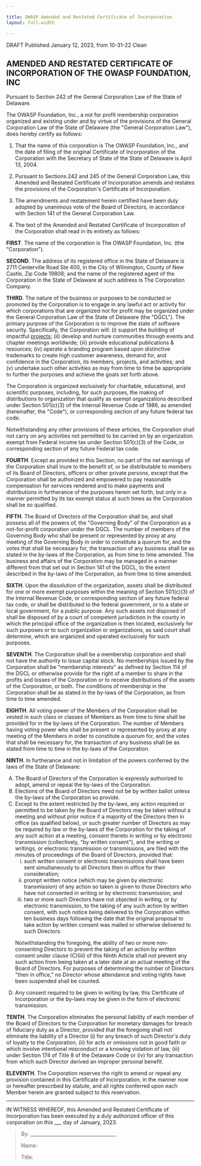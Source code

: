 ```yaml
---

title: OWASP Amended and Restated Certificate of Incorporation
layout: full-width

---
```


DRAFT Published January 12, 2023, from 10-31-22 Clean

## AMENDED AND RESTATED CERTIFICATE OF INCORPORATION OF THE OWASP FOUNDATION, INC

Pursuant to Section 242 of the General Corporation Law of the State of
Delaware.

The OWASP Foundation, Inc., a not for profit membership corporation
organized and existing under and by virtue of the provisions of the
General Corporation Law of the State of Delaware (the "General
Corporation Law"), does hereby certify as follows:

1. That the name of this corporation is The OWASP Foundation, Inc., and
the date of filing of the original Certificate of Incorporation of the
Corporation with the Secretary of State of the State of Delaware is
April 13, 2004.

2. Pursuant to Sections 242 and 245 of the General Corporation Law,
this Amended and Restated Certificate of Incorporation amends and
restates the provisions of the Corporation's Certificate of
Incorporation.

3. The amendments and restatement herein certified have been duly
adopted by unanimous vote of the Board of Directors, in accordance with
Section 141 of the General Corporation Law.

4. The text of the Amended and Restated Certificate of Incorporation of
the Corporation shall read in its entirety as follows:

**FIRST**. The name of the corporation is The OWASP Foundation, Inc. (the
"Corporation").

**SECOND**. The address of its registered office in the State of Delaware is 2711 Centerville Road Ste 400, in the City of Wilmington, County of New Castle, Zip Code 19808; and the name of the registered agent of the Corporation in the State of Delaware at such address is The Corporation Company.

**THIRD**. The nature of the business or purposes to be conducted or
promoted by the Corporation is to engage in any lawful act or activity
for which corporations that are organized not for profit may be
organized under the General Corporation Law of the State of Delaware
(the "DGCL"). The primary purpose of the Corporation is to improve the
state of software security. Specifically, the Corporation will: (i)
support the building of impactful
[projects](https://owasp.org/projects/); (ii) develop and nurture
communities through events and chapter meetings worldwide; (iii) provide
educational publications & resources; (iv) operate a branding program
based upon distinctive trademarks to create high customer awareness,
demand for, and confidence in the Corporation, its members, projects,
and activities; and (v) undertake such other activities as may from time to time be appropriate to further the purposes and achieve the goals set forth above.

The Corporation is organized exclusively for charitable, educational,
and scientific purposes, including, for such purposes, the making of
distributions to organization that qualify as exempt organizations
described under Section 501(c)(3) of the Internal Revenue Code of 1986,
as amended (hereinafter, the "Code"), or corresponding section of any
future federal tax code.

Notwithstanding any other provisions of these articles, the Corporation
shall not carry on any activities not permitted to be carried on by an
organization exempt from Federal income tax under Section 501(c)(3) of
the Code, or corresponding section of any future Federal tax code.

**FOURTH**. Except as provided in this Section, no part of the net earnings of the Corporation shall inure to the benefit of, or be distributable to members of its Board of Directors, officers or other private persons, except that the Corporation shall be authorized and empowered to pay reasonable compensation for services rendered and to make payments and distributions in furtherance of the purposes herein set forth, but only in a manner permitted by its tax exempt status at such times as the Corporation shall be so qualified.

**FIFTH**. The Board of Directors of the Corporation shall be, and shall possess all of the powers of, the "Governing Body" of the Corporation as a not-for-profit corporation under the DGCL. The number of members of the Governing Body who shall be present or represented by proxy at any meeting of the Governing Body in order to constitute a quorum for, and the votes that shall be necessary for, the transaction of any business shall be as stated in the by-laws of the Corporation, as from time to time amended. The business and affairs of the Corporation may be managed in a manner different from that set out in Section 141 of the DGCL, to the extent described in the by-laws of the Corporation, as from time to time amended.

**SIXTH**. Upon the dissolution of the organization, assets shall be
distributed for one or more exempt purposes within the meaning of
Section 501(c)(3) of the Internal Revenue Code, or corresponding section of any future federal tax code, or shall be distributed to the federal government, or to a state or local government, for a public purpose. Any such assets not disposed of shall be disposed of by a court of competent jurisdiction in the county in which the principal office of the organization is then located, exclusively for such purposes or to such organization or organizations, as said court shall determine, which are organized and operated exclusively for such purposes.

**SEVENTH**. The Corporation shall be a membership corporation and shall not have the authority to issue capital stock. No memberships issued by the Corporation shall be "membership interests" as defined by Section 114 of the DGCL or otherwise provide for the right of a member to share in the profits and losses of the Corporation or to receive distributions of the assets of the Corporation, or both. The conditions of membership in the Corporation shall be as stated in the by-laws of the Corporation, as from time to time amended.

**EIGHTH**. All voting power of the Members of the Corporation shall be
vested in such class or classes of Members as from time to time shall be provided for in the by-laws of the Corporation. The number of Members having voting power who shall be present or represented by proxy at any meeting of the Members in order to constitute a quorum for, and the votes that shall be necessary for, the transaction of any business shall be as stated from time to time in the by-laws of the Corporation.

**NINTH**. In furtherance and not in limitation of the powers conferred by the laws of the State of Delaware:


<ol type="A">
<li>The Board of Directors of the Corporation is expressly authorized to adopt, amend or repeal the by-laws of the Corporation.
<li>Elections of the Board of Directors need not be by written ballot
unless the by-laws of the Corporation so provide.
<li>Except to the extent restricted by the by-laws, any action required
or permitted to be taken by the Board of Directors may be taken without
a meeting and without prior notice if a majority of the Directors then
in office (as qualified below), or such greater number of Directors as
may be required by law or the by-laws of the Corporation for the taking
of any such action at a meeting, consent thereto in writing or by
electronic transmission (collectively, "by written consent"), and the
writing or writings, or electronic transmission or transmissions, are
filed with the minutes of proceedings of the Board of Directors,
provided that:
<ol type="i">
<li>such written consent or electronic transmissions shall have been
sent simultaneously to all Directors then in office for their
consideration;
<li>prompt written notice (which may be given by electronic
transmission) of any action so taken is given to those Directors who
have not consented in writing or by electronic transmission; and
<li>two or more such Directors have not objected in writing, or by
electronic transmission, to the taking of any such action by written
consent, with such notice being delivered to the Corporation within ten
business days following the date that the original proposal to take
action by written consent was mailed or otherwise delivered to such
Directors.
</ol>

Notwithstanding the foregoing, the ability of two or more  non-consenting Directors to prevent the taking of an action by written consent under clause (C)(iii) of this Ninth Article shall not prevent any such action from being taken at a later date at an actual meeting of the Board of Directors. For purposes of determining the number of Directors "then in office," no Director whose attendance and voting rights have been suspended shall be counted.

<li>Any consent required to be given in writing by law, this Certificate of Incorporation or the by-laws may be given in the form of electronic transmission.
</ol>

**TENTH**. The Corporation eliminates the personal liability of each member of the Board of Directors to the Corporation for monetary damages for breach of fiduciary duty as a Director, provided that the foregoing shall not eliminate the liability of a Director (i) for any breach of such Director's duty of loyalty to the Corporation, (ii) for acts or omissions not in good faith or which involve intentional misconduct or a knowing violation of law, (iii) under Section 174 of Title 8 of the Delaware Code or (iv) for any transaction from which such Director derived an improper personal benefit.

**ELEVENTH**. The Corporation reserves the right to amend or repeal any
provision contained in this Certificate of Incorporation, in the manner
now or hereafter prescribed by statute, and all rights conferred upon
each Member herein are granted subject to this reservation.

---

IN WITNESS WHEREOF, this Amended and Restated Certificate of
Incorporation has been executed by a duly authorized officer of this
corporation on this \_\_\_ day of January, 2023.

> By:
> \_\_\_\_\_\_\_\_\_\_\_\_\_\_\_\_\_\_\_\_\_\_\_\_\_\_\_\_\_\_\_\_\_\_\_\_
>
> Name:
>
> Title:
